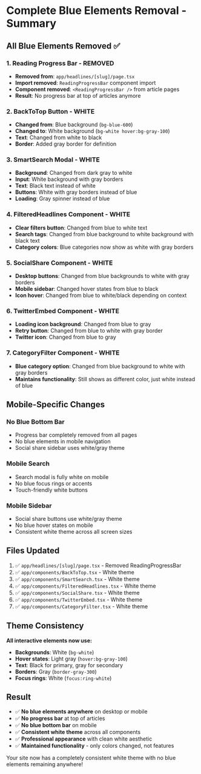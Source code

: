 # Complete Blue Elements Removal - Summary

## All Blue Elements Removed ✅

### 1. **Reading Progress Bar - REMOVED**
- **Removed from**: `app/headlines/[slug]/page.tsx`
- **Import removed**: `ReadingProgressBar` component import
- **Component removed**: `<ReadingProgressBar />` from article pages
- **Result**: No progress bar at top of articles anymore

### 2. **BackToTop Button - WHITE**
- **Changed from**: Blue background (`bg-blue-600`)
- **Changed to**: White background (`bg-white hover:bg-gray-100`)
- **Text**: Changed from white to black
- **Border**: Added gray border for definition

### 3. **SmartSearch Modal - WHITE**
- **Background**: Changed from dark gray to white
- **Input**: White background with gray borders
- **Text**: Black text instead of white
- **Buttons**: White with gray borders instead of blue
- **Loading**: Gray spinner instead of blue

### 4. **FilteredHeadlines Component - WHITE**
- **Clear filters button**: Changed from blue to white text
- **Search tags**: Changed from blue background to white background with black text
- **Category colors**: Blue categories now show as white with gray borders

### 5. **SocialShare Component - WHITE**
- **Desktop buttons**: Changed from blue backgrounds to white with gray borders
- **Mobile sidebar**: Changed hover states from blue to black
- **Icon hover**: Changed from blue to white/black depending on context

### 6. **TwitterEmbed Component - WHITE**
- **Loading icon background**: Changed from blue to gray
- **Retry button**: Changed from blue to white with gray border
- **Twitter icon**: Changed from blue to gray

### 7. **CategoryFilter Component - WHITE**
- **Blue category option**: Changed from blue background to white with gray borders
- **Maintains functionality**: Still shows as different color, just white instead of blue

## Mobile-Specific Changes

### **No Blue Bottom Bar**
- Progress bar completely removed from all pages
- No blue elements in mobile navigation
- Social share sidebar uses white/gray theme

### **Mobile Search**
- Search modal is fully white on mobile
- No blue focus rings or accents
- Touch-friendly white buttons

### **Mobile Sidebar**
- Social share buttons use white/gray theme
- No blue hover states on mobile
- Consistent white theme across all screen sizes

## Files Updated

1. ✅ `app/headlines/[slug]/page.tsx` - Removed ReadingProgressBar
2. ✅ `app/components/BackToTop.tsx` - White theme
3. ✅ `app/components/SmartSearch.tsx` - White theme
4. ✅ `app/components/FilteredHeadlines.tsx` - White theme
5. ✅ `app/components/SocialShare.tsx` - White theme
6. ✅ `app/components/TwitterEmbed.tsx` - White theme
7. ✅ `app/components/CategoryFilter.tsx` - White theme

## Theme Consistency

**All interactive elements now use:**
- **Backgrounds**: White (`bg-white`)
- **Hover states**: Light gray (`hover:bg-gray-100`)
- **Text**: Black for primary, gray for secondary
- **Borders**: Gray (`border-gray-300`)
- **Focus rings**: White (`focus:ring-white`)

## Result

- ✅ **No blue elements anywhere** on desktop or mobile
- ✅ **No progress bar** at top of articles
- ✅ **No blue bottom bar** on mobile
- ✅ **Consistent white theme** across all components
- ✅ **Professional appearance** with clean white aesthetic
- ✅ **Maintained functionality** - only colors changed, not features

Your site now has a completely consistent white theme with no blue elements remaining anywhere!
